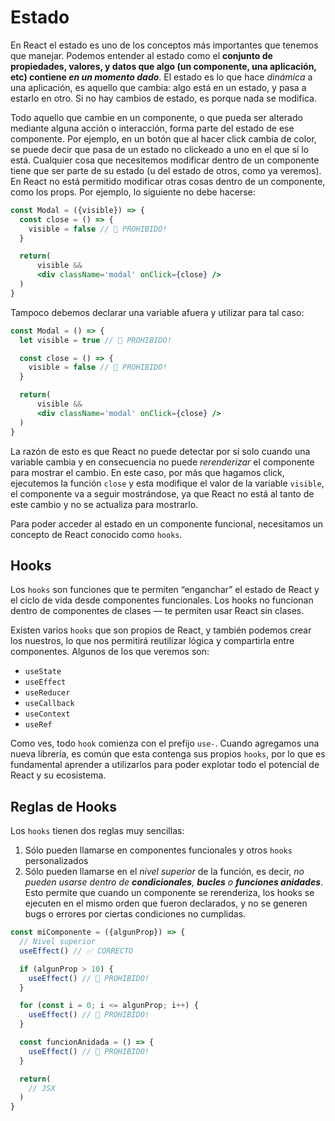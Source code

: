 # Estado

En React el estado es uno de los conceptos más importantes que tenemos que manejar. Podemos entender al estado como el **conjunto de propiedades, valores, y datos que algo (un componente, una aplicación, etc) contiene *en un momento dado***. El estado es lo que hace *dinámica* a una aplicación, es aquello que cambia: algo está en un estado, y pasa a estarlo en otro. Si no hay cambios de estado, es porque nada se modifica.

Todo aquello que cambie en un componente, o que pueda ser alterado mediante alguna acción o interacción, forma parte del estado de ese componente. Por ejemplo, en un botón que al hacer click cambia de color, se puede decir que pasa de un estado no clickeado a uno en el que sí lo está. Cualquier cosa que necesitemos modificar dentro de un componente tiene que ser parte de su estado (u del estado de otros, como ya veremos). En React no está permitido modificar otras cosas dentro de un componente, como los props. Por ejemplo, lo siguiente no debe hacerse:

```jsx
const Modal = ({visible}) => {
  const close = () => {
    visible = false // 🚫 PROHIBIDO!
  }

  return(
      visible &&
      <div className='modal' onClick={close} />        
  )
}
```

Tampoco debemos declarar una variable afuera y utilizar para tal caso:


```jsx
const Modal = () => {
  let visible = true // 🚫 PROHIBIDO!

  const close = () => {
    visible = false // 🚫 PROHIBIDO!
  }

  return(
      visible &&
      <div className='modal' onClick={close} />        
  )
}
```

La razón de esto es que React no puede detectar por sí solo cuando una variable cambia y en consecuencia no puede *rerenderizar* el componente para mostrar el cambio. En este caso, por más que hagamos click, ejecutemos la función `close` y esta modifique el valor de la variable `visible`, el componente va a seguir mostrándose, ya que React no está al tanto de este cambio y no se actualiza para mostrarlo.  

Para poder acceder al estado en un componente funcional, necesitamos un concepto de React conocido como `hooks`. 

## Hooks

Los `hooks` son funciones que te permiten “enganchar” el estado de React y el ciclo de vida desde componentes funcionales. Los hooks no funcionan dentro de componentes de clases — te permiten usar React sin clases.

Existen varios `hooks` que son propios de React, y también podemos crear los nuestros, lo que nos permitirá reutilizar lógica y compartirla entre componentes. Algunos de los que veremos son:

- `useState`
- `useEffect`
- `useReducer` 
- `useCallback`
- `useContext`
- `useRef`

Como ves, todo `hook` comienza con el prefijo `use-`. Cuando agregamos una nueva librería, es común que esta contenga sus propios `hooks`, por lo que es fundamental aprender a utilizarlos para poder explotar todo el potencial de React y su ecosistema.

## Reglas de Hooks

Los `hooks` tienen dos reglas muy sencillas:


1. Sólo pueden llamarse en componentes funcionales y otros `hooks` personalizados
2. Sólo pueden llamarse en el *nivel superior* de la función, es decir, *no pueden usarse dentro de **condicionales**, **bucles** o **funciones anidades***. Esto permite que cuando un componente se rerenderiza, los hooks se ejecuten en el mismo orden que fueron declarados, y no se generen bugs o errores por ciertas condiciones no cumplidas.

```jsx
const miComponente = ({algunProp}) => {
  // Nivel superior
  useEffect() // ✅ CORRECTO 

  if (algunProp > 10) {
    useEffect() // 🚫 PROHIBIDO!
  }

  for (const i = 0; i <= algunProp; i++) {
    useEffect() // 🚫 PROHIBIDO!
  }

  const funcionAnidada = () => {
    useEffect() // 🚫 PROHIBIDO!
  }

  return(
    // JSX      
  )
}
```